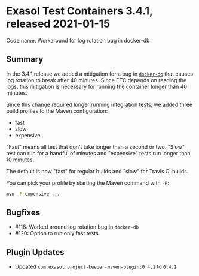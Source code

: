 # Exasol Test Containers 3.4.1, released 2021-01-15

Code name: Workaround for log rotation bug in docker-db

## Summary

In the 3.4.1 release we added a mitigation for a bug in [`docker-db`](https://github.com/exasol/docker-db) that causes log rotation to break after 40 minutes. Since ETC depends on reading the logs, this mitigation is necessary for running the container longer than 40 minutes.

Since this change required longer running integration tests, we added three build profiles to the Maven configuration:

* fast
* slow
* expensive

"Fast" means all test that don't take longer than a second or two. "Slow" test can run for a handful of minutes and "expensive" tests run longer than 10 minutes.

The default is now "fast" for regular builds and "slow" for Travis CI builds.

You can pick your profile by starting the Maven command with `-P`:

```bash
mvn -P expensive ...
```

## Bugfixes

* #118: Worked around log rotation bug in `docker-db`
* #120: Option to run only fast tests

## Plugin Updates

* Updated `com.exasol:project-keeper-maven-plugin:0.4.1` to `0.4.2`